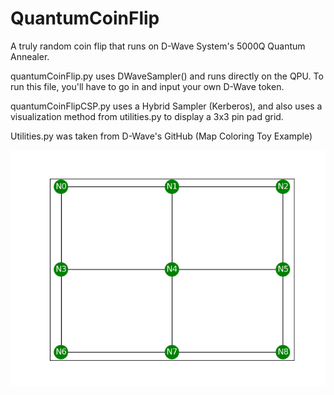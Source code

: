 # QuantumCoinFlip
A truly random coin flip that runs on D-Wave System's 5000Q Quantum Annealer.

quantumCoinFlip.py uses DWaveSampler() and runs directly on the QPU. To run this file, you'll have to go in and input your own D-Wave token.

quantumCoinFlipCSP.py uses a Hybrid Sampler (Kerberos), and also uses a visualization method from utilities.py to display a 3x3 pin pad grid.

Utilities.py was taken from D-Wave's GitHub (Map Coloring Toy Example)

![AndroidIMG](/graph.png)
